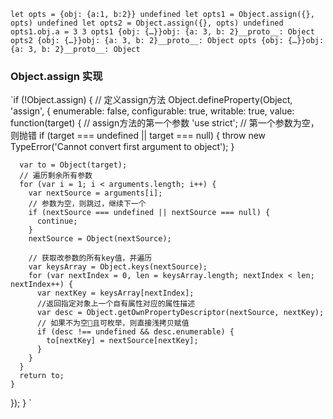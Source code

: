 `let opts = {obj: {a:1, b:2}}
undefined
let opts1 = Object.assign({}, opts)
undefined
let opts2 = Object.assign({}, opts)
undefined
opts1.obj.a = 3
3
opts1
{obj: {…}}obj: {a: 3, b: 2}__proto__: Object
opts2
{obj: {…}}obj: {a: 3, b: 2}__proto__: Object
opts
{obj: {…}}obj: {a: 3, b: 2}__proto__: Object`

### Object.assign 实现

`if (!Object.assign) {
    // 定义assign方法
  Object.defineProperty(Object, 'assign', {
    enumerable: false,
    configurable: true,
    writable: true,
    value: function(target) { // assign方法的第一个参数
      'use strict';
      // 第一个参数为空，则抛错
      if (target === undefined || target === null) {
        throw new TypeError('Cannot convert first argument to object');
      }

      var to = Object(target);
      // 遍历剩余所有参数
      for (var i = 1; i < arguments.length; i++) {
        var nextSource = arguments[i];
        // 参数为空，则跳过，继续下一个
        if (nextSource === undefined || nextSource === null) {
          continue;
        }
        nextSource = Object(nextSource);

        // 获取改参数的所有key值，并遍历
        var keysArray = Object.keys(nextSource);
        for (var nextIndex = 0, len = keysArray.length; nextIndex < len; nextIndex++) {
          var nextKey = keysArray[nextIndex];
          //返回指定对象上一个自有属性对应的属性描述
          var desc = Object.getOwnPropertyDescriptor(nextSource, nextKey);
          // 如果不为空且可枚举，则直接浅拷贝赋值
          if (desc !== undefined && desc.enumerable) {
            to[nextKey] = nextSource[nextKey];
          }
        }
      }
      return to;
    }
  });
}
`
